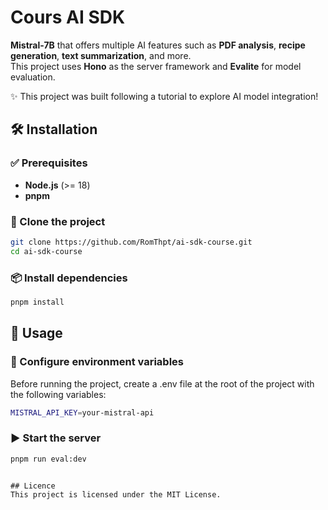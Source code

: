 # Cours AI SDK

**Mistral-7B** that offers multiple AI features such as **PDF analysis**, **recipe generation**, **text summarization**, and more.  
This project uses **Hono** as the server framework and **Evalite** for model evaluation.

✨ This project was built following a tutorial to explore AI model integration!

## 🛠 Installation

### ✅ Prerequisites

- **Node.js** (>= 18)
- **pnpm**

### 📂 Clone the project

```sh
git clone https://github.com/RomThpt/ai-sdk-course.git
cd ai-sdk-course
```

### 📦 Install dependencies

```sh
pnpm install
```

## 🚀 Usage

### 🔧 Configure environment variables

Before running the project, create a .env file at the root of the project with the following variables:

```sh
MISTRAL_API_KEY=your-mistral-api
```

### ▶️ Start the server

```sh
pnpm run eval:dev
```

```

## Licence
This project is licensed under the MIT License.
```
